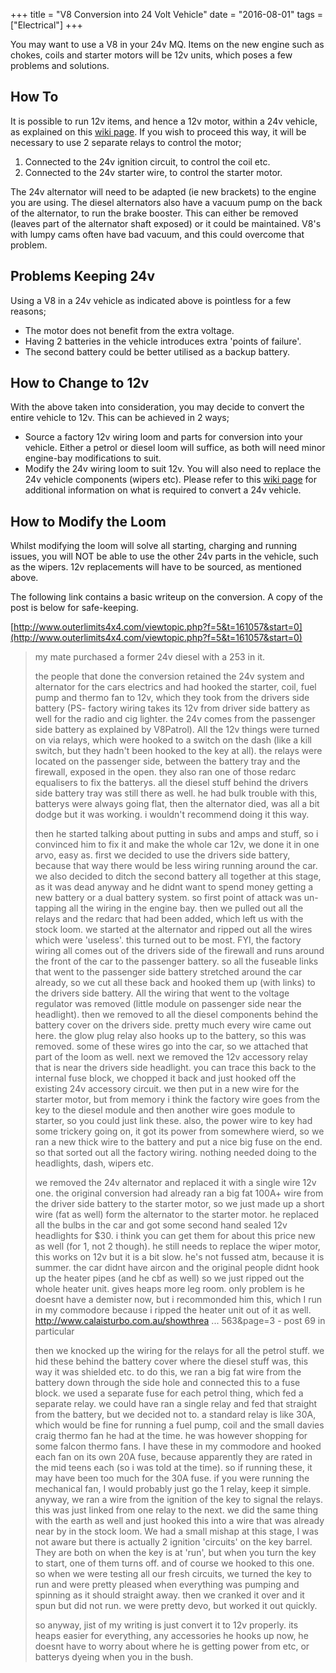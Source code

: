 +++
title = "V8 Conversion into 24 Volt Vehicle"
date = "2016-08-01"
tags = ["Electrical"]
+++

You may want to use a V8 in your 24v MQ. Items on the new engine such as chokes, coils and starter motors will be 12v units, which poses a few problems and solutions.

## How To

It is possible to run 12v items, and hence a 12v motor, within a 24v vehicle, as explained on this [wiki page][Wiki: 12 with 24]. If you wish to proceed this way, it will be necessary to use 2 separate relays to control the motor;

1.  Connected to the 24v ignition circuit, to control the coil etc.
2.  Connected to the 24v starter wire, to control the starter motor.

The 24v alternator will need to be adapted (ie new brackets) to the engine you are using.
The diesel alternators also have a vacuum pump on the back of the alternator, to run the brake booster. This can either be removed (leaves part of the alternator shaft exposed) or it could be maintained. V8's with lumpy cams often have bad vacuum, and this could overcome that problem.

## Problems Keeping 24v

Using a V8 in a 24v vehicle as indicated above is pointless for a few reasons;

*   The motor does not benefit from the extra voltage.
*   Having 2 batteries in the vehicle introduces extra 'points of failure'.
*   The second battery could be better utilised as a backup battery.

## How to Change to 12v

With the above taken into consideration, you may decide to convert the entire vehicle to 12v. This can be achieved in 2 ways;

*   Source a factory 12v wiring loom and parts for conversion into your vehicle. Either a petrol or diesel loom will suffice, as both will need minor engine-bay modifications to suit.
*   Modify the 24v wiring loom to suit 12v. You will also need to replace the 24v vehicle components (wipers etc). Please refer to this [wiki page][Wiki: convert 24 to 12] for additional information on what is required to convert a 24v vehicle.

## How to Modify the Loom

Whilst modifying the loom will solve all starting, charging and running issues, you will NOT be able to use the other 24v parts in the vehicle, such as the wipers. 12v replacements will have to be sourced, as mentioned above.

The following link contains a basic writeup on the conversion. A copy of the post is below for safe-keeping.

[http://www.outerlimits4x4.com/viewtopic.php?f=5&t=161057&start=0](http://www.outerlimits4x4.com/viewtopic.php?f=5&t=161057&start=0)

> my mate purchased a former 24v diesel with a 253 in it.
>
> the people that done the conversion retained the 24v system and alternator for the cars electrics and had hooked the starter, coil, fuel pump and thermo fan to 12v, which they took from the drivers side battery (PS- factory wiring takes its 12v from driver side battery as well for the radio and cig lighter. the 24v comes from the passenger side battery as explained by V8Patrol). All the 12v things were turned on via relays, which were hooked to a switch on the dash (like a kill switch, but they hadn't been hooked to the key at all). the relays were located on the passenger side, between the battery tray and the firewall, exposed in the open. they also ran one of those redarc equalisers to fix the batterys. all the diesel stuff behind the drivers side battery tray was still there as well. he had bulk trouble with this, batterys were always going flat, then the alternator died, was all a bit dodge but it was working. i wouldn't recommend doing it this way.
>
> then he started talking about putting in subs and amps and stuff, so i convinced him to fix it and make the whole car 12v, we done it in one arvo, easy as. first we decided to use the drivers side battery, because that way there would be less wiring running around the car. we also decided to ditch the second battery all together at this stage, as it was dead anyway and he didnt want to spend money getting a new battery or a dual battery system. so first point of attack was un-tapping all the wiring in the engine bay. then we pulled out all the relays and the redarc that had been added, which left us with the stock loom. we started at the alternator and ripped out all the wires which were 'useless'. this turned out to be most. FYI, the factory wiring all comes out of the drivers side of the firewall and runs around the front of the car to the passenger battery. so all the fuseable links that went to the passenger side battery stretched around the car already, so we cut all these back and hooked them up (with links) to the drivers side battery. All the wiring that went to the voltage regulator was removed (little module on passenger side near the headlight). then we removed to all the diesel components behind the battery cover on the drivers side. pretty much every wire came out here. the glow plug relay also hooks up to the battery, so this was removed. some of these wires go into the car, so we attached that part of the loom as well. next we removed the 12v accessory relay that is near the drivers side headlight. you can trace this back to the internal fuse block, we chopped it back and just hooked off the existing 24v accessory circuit. we then put in a new wire for the starter motor, but from memory i think the factory wire goes from the key to the diesel module and then another wire goes module to starter, so you could just link these. also, the power wire to key had some trickery going on, it got its power from somewhere wierd, so we ran a new thick wire to the battery and put a nice big fuse on the end. so that sorted out all the factory wiring. nothing needed doing to the headlights, dash, wipers etc.
>
> we removed the 24v alternator and replaced it with a single wire 12v one. the original conversion had already ran a big fat 100A+ wire from the driver side battery to the starter motor, so we just made up a short wire (fat as well) form the alternator to the starter motor. he replaced all the bulbs in the car and got some second hand sealed 12v headlights for $30. i think you can get them for about this price new as well (for 1, not 2 though). he still needs to replace the wiper motor, this works on 12v but it is a bit slow. he's not fussed atm, because it is summer. the car didnt have aircon and the original people didnt hook up the heater pipes (and he cbf as well) so we just ripped out the whole heater unit. gives heaps more leg room. only problem is he doesnt have a demister now, but i recommonded him this, which I run in my commodore because i ripped the heater unit out of it as well. http://www.calaisturbo.com.au/showthrea ... 563&page=3 - post 69 in particular
>
> then we knocked up the wiring for the relays for all the petrol stuff. we hid these behind the battery cover where the diesel stuff was, this way it was shielded etc. to do this, we ran a big fat wire from the battery down through the side hole and connected this to a fuse block. we used a separate fuse for each petrol thing, which fed a separate relay. we could have ran a single relay and fed that straight from the battery, but we decided not to. a standard relay is like 30A, which would be fine for running a fuel pump, coil and the small davies craig thermo fan he had at the time. he was however shopping for some falcon thermo fans. I have these in my commodore and hooked each fan on its own 20A fuse, because apparently they are rated in the mid teens each (so i was told at the time). so if running these, it may have been too much for the 30A fuse. if you were running the mechanical fan, I would probably just go the 1 relay, keep it simple. anyway, we ran a wire from the ignition of the key to signal the relays. this was just linked from one relay to the next. we did the same thing with the earth as well and just hooked this into a wire that was already near by in the stock loom. We had a small mishap at this stage, I was not aware but there is actually 2 ignition 'circuits' on the key barrel. They are both on when the key is at 'run', but when you turn the key to start, one of them turns off. and of course we hooked to this one. so when we were testing all our fresh circuits, we turned the key to run and were pretty pleased when everything was pumping and spinning as it should straight away. then we cranked it over and it spun but did not run. we were pretty devo, but worked it out quickly.
>
> so anyway, jist of my writing is just convert it to 12v properly. its heaps easier for everything, any accessories he hooks up now, he doesnt have to worry about where he is getting power from etc, or batterys dyeing when you in the bush.

[Wiki: 12 with 24]: /wiki/engine-sd33/how-to-use-12-volt-parts-with-24-volt
[Wiki: convert 24 to 12]: /wiki/engine-sd33/convert-24-to-12-volts
